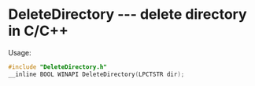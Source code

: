 # DeleteDirectory --- delete directory in C/C++

Usage:

```c
#include "DeleteDirectory.h"
__inline BOOL WINAPI DeleteDirectory(LPCTSTR dir);
```
